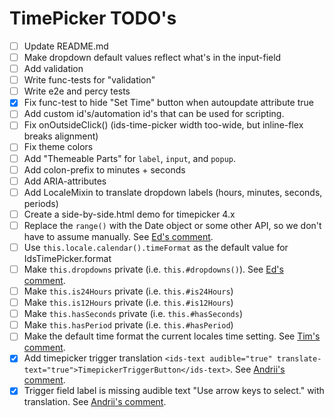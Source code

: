 # TimePicker TODO's

- [ ] Update README.md
- [ ] Make dropdown default values reflect what's in the input-field
- [ ] Add validation
- [ ] Write func-tests for "validation"
- [ ] Write e2e and percy tests
- [x] Fix func-test to hide "Set Time" button when autoupdate attribute true
- [ ] Add custom id's/automation id's that can be used for scripting.
- [ ] Fix onOutsideClick() (ids-time-picker width too-wide, but inline-flex breaks alignment)
- [ ] Fix theme colors
- [ ] Add "Themeable Parts" for `label`, `input`, and `popup`.
- [ ] Add colon-prefix to minutes + seconds
- [ ] Add ARIA-attributes
- [ ] Add LocaleMixin to translate dropdown labels (hours, minutes, seconds, periods)
- [ ] Create a side-by-side.html demo for timepicker 4.x
- [ ] Replace the `range()` with the Date object or some other API, so we don't have to assume manually. See [Ed's comment](https://github.com/infor-design/enterprise-wc/pull/432#discussion_r756304951).
- [ ] Use `this.locale.calendar().timeFormat` as the default value for IdsTimePicker.format
- [ ] Make `this.dropdowns` private (i.e. `this.#dropdowns()`). See [Ed's comment](https://github.com/infor-design/enterprise-wc/pull/432#discussion_r756209961).
- [ ] Make `this.is24Hours` private (i.e. `this.#is24Hours`)
- [ ] Make `this.is12Hours` private (i.e. `this.#is12Hours`)
- [ ] Make `this.hasSeconds` private (i.e. `this.#hasSeconds`)
- [ ] Make `this.hasPeriod` private (i.e. `this.#hasPeriod`)
- [ ] Make the default time format the current locales time setting. See [Tim's comment](https://github.com/infor-design/enterprise-wc/pull/432#discussion_r758427694).
- [x] Add timepicker trigger translation `<ids-text audible="true" translate-text="true">TimepickerTriggerButton</ids-text>`. See [Andrii's comment](https://github.com/infor-design/enterprise-wc/pull/432#discussion_r759205003).
- [x] Trigger field label is missing audible text "Use arrow keys to select." with translation. See [Andrii's comment](https://github.com/infor-design/enterprise-wc/pull/432#discussion_r759205003).
